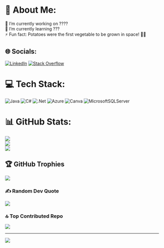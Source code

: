 # 💫 About Me:
🔭 I’m currently working on ????<br>🌱 I’m currently learning ???<br>⚡ Fun fact: Potatoes were the first vegetable to be grown in space! 🚀🥔


## 🌐 Socials:
[![LinkedIn](https://img.shields.io/badge/LinkedIn-%230077B5.svg?logo=linkedin&logoColor=white)](https://linkedin.com/in/alvaro-zayas-bazan-santos-842846286) [![Stack Overflow](https://img.shields.io/badge/-Stackoverflow-FE7A16?logo=stack-overflow&logoColor=white)](https://stackoverflow.com/users/18722278) 

# 💻 Tech Stack:
![Java](https://img.shields.io/badge/java-%23ED8B00.svg?style=for-the-badge&logo=openjdk&logoColor=white) ![C#](https://img.shields.io/badge/c%23-%23239120.svg?style=for-the-badge&logo=csharp&logoColor=white) ![.Net](https://img.shields.io/badge/.NET-5C2D91?style=for-the-badge&logo=.net&logoColor=white) ![Azure](https://img.shields.io/badge/azure-%230072C6.svg?style=for-the-badge&logo=microsoftazure&logoColor=white) ![Canva](https://img.shields.io/badge/Canva-%2300C4CC.svg?style=for-the-badge&logo=Canva&logoColor=white) ![MicrosoftSQLServer](https://img.shields.io/badge/Microsoft%20SQL%20Server-CC2927?style=for-the-badge&logo=microsoft%20sql%20server&logoColor=white)
# 📊 GitHub Stats:
![](https://github-readme-stats.vercel.app/api?username=Beledynyer&theme=cobalt2&hide_border=false&include_all_commits=false&count_private=false)<br/>
![](https://github-readme-streak-stats.herokuapp.com/?user=Beledynyer&theme=cobalt2&hide_border=false)<br/>
![](https://github-readme-stats.vercel.app/api/top-langs/?username=Beledynyer&theme=cobalt2&hide_border=false&include_all_commits=false&count_private=false&layout=compact)

## 🏆 GitHub Trophies
![](https://github-profile-trophy.vercel.app/?username=Beledynyer&theme=monokai&no-frame=false&no-bg=true&margin-w=4)

### ✍️ Random Dev Quote
![](https://quotes-github-readme.vercel.app/api?type=horizontal&theme=radical)

### 🔝 Top Contributed Repo
![](https://github-contributor-stats.vercel.app/api?username=Beledynyer&limit=5&theme=dark&combine_all_yearly_contributions=true)

---
[![](https://visitcount.itsvg.in/api?id=Beledynyer&icon=2&color=0)](https://visitcount.itsvg.in)

<!-- Proudly created with GPRM ( https://gprm.itsvg.in ) -->
